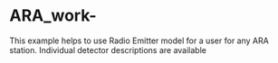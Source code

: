 # ARA_work-
This example helps to use Radio Emitter model for a user for any ARA station.
Individual detector descriptions are available
